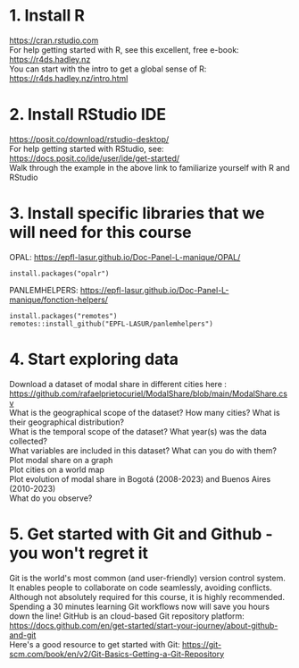 # 1. Install R
https://cran.rstudio.com  
For help getting started with R, see this excellent, free e-book: https://r4ds.hadley.nz  
You can start with the intro to get a global sense of R: https://r4ds.hadley.nz/intro.html  

# 2. Install RStudio IDE
https://posit.co/download/rstudio-desktop/  
For help getting started with RStudio, see: https://docs.posit.co/ide/user/ide/get-started/  
Walk through the example in the above link to familiarize yourself with R and RStudio  

# 3. Install specific libraries that we will need for this course
OPAL: https://epfl-lasur.github.io/Doc-Panel-L-manique/OPAL/  
```
install.packages("opalr")
```
PANLEMHELPERS: https://epfl-lasur.github.io/Doc-Panel-L-manique/fonction-helpers/  
```
install.packages("remotes")
remotes::install_github("EPFL-LASUR/panlemhelpers")
```
# 4. Start exploring data
Download a dataset of modal share in different cities here : https://github.com/rafaelprietocuriel/ModalShare/blob/main/ModalShare.csv  
What is the geographical scope of the dataset? How many cities? What is their geographical distribution?  
What is the temporal scope of the dataset? What year(s) was the data collected?  
What variables are included in this dataset? What can you do with them?  
Plot modal share on a graph  
Plot cities on a world map  
Plot evolution of modal share in Bogotá (2008-2023) and Buenos Aires (2010-2023)  
What do you observe?  

# 5. Get started with Git and Github - you won't regret it
Git is the world's most common (and user-friendly) version control system.  
It enables people to collaborate on code seamlessly, avoiding conflicts.  
Although not absolutely required for this course, it is highly recommended.  
Spending a 30 minutes learning Git workflows now will save you hours down the line!
GitHub is an cloud-based Git repository platform: https://docs.github.com/en/get-started/start-your-journey/about-github-and-git  
Here's a good resource to get started with Git: https://git-scm.com/book/en/v2/Git-Basics-Getting-a-Git-Repository  